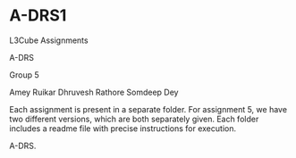 A-DRS1
======

L3Cube Assignments

A-DRS

Group 5

Amey Ruikar
Dhruvesh Rathore
Somdeep Dey

Each assignment is present in a separate folder. For assignment 5, we have two different versions, which are both separately
given. Each folder includes a readme file with precise instructions for execution.


A-DRS.
